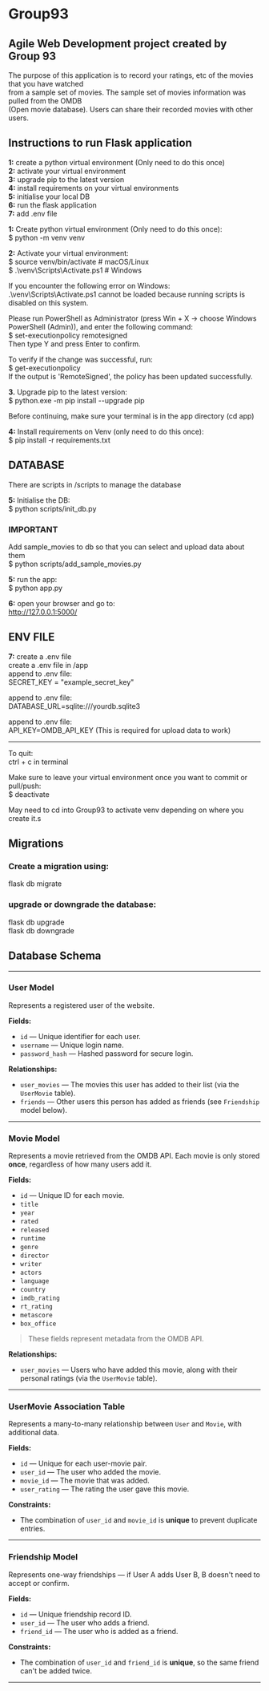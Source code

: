 # Group93  
## Agile Web Development project created by Group 93  
The purpose of this application is to record your ratings, etc of the movies that you have watched  
from a sample set of movies.  The sample set of movies information was pulled from the OMDB  
(Open movie database). Users can share their recorded movies with other users.  

## Instructions to run Flask application  
**1:** create a python virtual environment (Only need to do this once)  
**2:** activate your virtual environment  
**3:** upgrade pip to the latest version  
**4:** install requirements on your virtual environments  
**5:** initialise your local DB  
**6:** run the flask application  
**7:** add .env file

**1:**  Create python virtual environment (Only need to do this once):  
$ python -m venv venv  

**2:** Activate your virtual environment:  
$ source venv/bin/activate # macOS/Linux  
$ .\venv\Scripts\Activate.ps1 # Windows  

If you encounter the following error on Windows:  
.\venv\Scripts\Activate.ps1 cannot be loaded because running scripts is disabled on this system.  

Please run PowerShell as Administrator (press Win + X → choose Windows PowerShell (Admin)), and enter the following command:  
$ set-executionpolicy remotesigned  
Then type Y and press Enter to confirm.  

To verify if the change was successful, run:  
$ get-executionpolicy  
If the output is 'RemoteSigned', the policy has been updated successfully.  

**3.** Upgrade pip to the latest version:  
$ python.exe -m pip install --upgrade pip  

Before continuing, make sure your terminal is in the app directory (cd app)  

**4:** Install requirements on Venv (only need to do this once):  
$ pip install -r requirements.txt  

## DATABASE

There are scripts in /scripts to manage the database

**5:** Initialise the DB:  
$ python scripts/init_db.py  

### IMPORTANT  
Add sample_movies to db so that you can select and upload data about them  
$ python scripts/add_sample_movies.py  

**5:** run the app:  
$ python app.py  

**6:** open your browser and go to:  
http://127.0.0.1:5000/  

## ENV FILE

**7:** create a .env file  
create a .env file in /app    
append to .env file:  
SECRET_KEY = "example_secret_key"  

append to .env file:  
DATABASE_URL=sqlite:///yourdb.sqlite3  

append to .env file:  
API_KEY=OMDB_API_KEY (This is required for upload data to work)  

---

To quit:  
ctrl + c in terminal  

Make sure to leave your virtual environment once you want to commit or pull/push:  
$ deactivate  

May need to cd into Group93 to activate venv depending on where you create it.s  

## Migrations  
### Create a migration using:  
flask db migrate  
### upgrade or downgrade the database:  
flask db upgrade  
flask db downgrade  

## Database Schema ##
---

### User Model

Represents a registered user of the website.

**Fields:**
- `id` — Unique identifier for each user.
- `username` — Unique login name.
- `password_hash` — Hashed password for secure login.

**Relationships:**
- `user_movies` — The movies this user has added to their list (via the `UserMovie` table).
- `friends` — Other users this person has added as friends (see `Friendship` model below).

---

### Movie Model

Represents a movie retrieved from the OMDB API. Each movie is only stored **once**, regardless of how many users add it.

**Fields:**
- `id` — Unique ID for each movie.
- `title`
- `year`
- `rated`
- `released`
- `runtime`
- `genre`
- `director`
- `writer`
- `actors`
- `language`
- `country`
- `imdb_rating`
- `rt_rating`
- `metascore`
- `box_office`

> These fields represent metadata from the OMDB API.

**Relationships:**
- `user_movies` — Users who have added this movie, along with their personal ratings (via the `UserMovie` table).

---

### UserMovie Association Table

Represents a many-to-many relationship between `User` and `Movie`, with additional data.

**Fields:**
- `id` — Unique for each user-movie pair.
- `user_id` — The user who added the movie.
- `movie_id` — The movie that was added.
- `user_rating` — The rating the user gave this movie.

**Constraints:**
- The combination of `user_id` and `movie_id` is **unique** to prevent duplicate entries.

---

### Friendship Model

Represents one-way friendships — if User A adds User B, B doesn't need to accept or confirm.

**Fields:**
- `id` — Unique friendship record ID.
- `user_id` — The user who adds a friend.
- `friend_id` — The user who is added as a friend.

**Constraints:**
- The combination of `user_id` and `friend_id` is **unique**, so the same friend can't be added twice.

---



